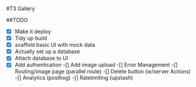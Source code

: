 #T3 Gallery

##TODO
-[x] Make it deploy
-[x] Tidy up build
-[x] scaffold basic UI with mock data
-[x] Actually set up a database
-[x] Attach database to UI
-[x] Add authentication
-[] Add image upload
-[] Error Management
-[] Routing/image page (parallel route)
-[] Delete button (w/server Actions)
-[] Analytics (posthog)
-[] Ratelimiting (upstash)
